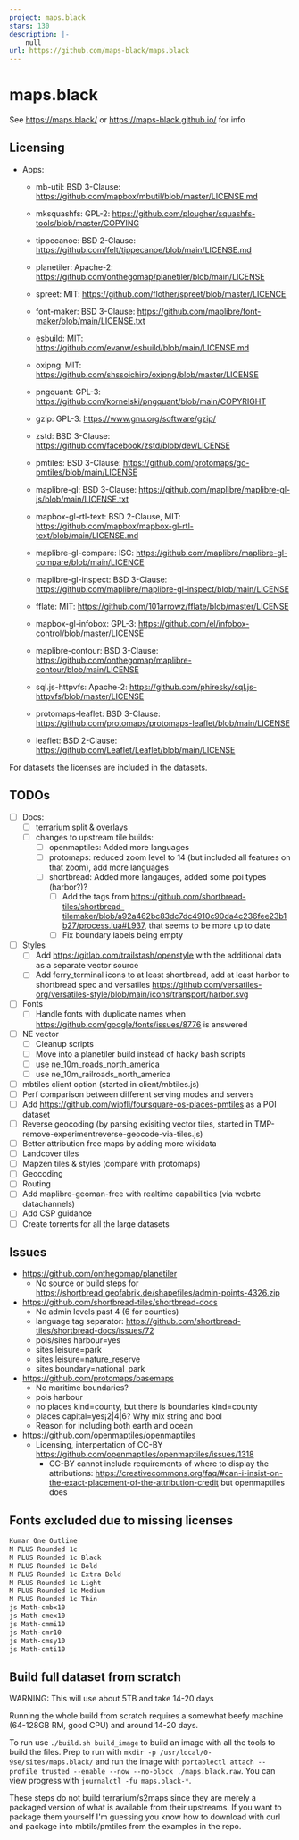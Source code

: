 ```yaml
---
project: maps.black
stars: 130
description: |-
    null
url: https://github.com/maps-black/maps.black
---
```


# maps.black

See https://maps.black/ or https://maps-black.github.io/ for info

## Licensing

- Apps:
  - mb-util: BSD 3-Clause: <https://github.com/mapbox/mbutil/blob/master/LICENSE.md>
  - mksquashfs: GPL-2: <https://github.com/plougher/squashfs-tools/blob/master/COPYING>
  - tippecanoe: BSD 2-Clause: <https://github.com/felt/tippecanoe/blob/main/LICENSE.md>
  - planetiler: Apache-2: <https://github.com/onthegomap/planetiler/blob/main/LICENSE>
  - spreet: MIT: <https://github.com/flother/spreet/blob/master/LICENCE>
  - font-maker: BSD 3-Clause: <https://github.com/maplibre/font-maker/blob/main/LICENSE.txt>
  - esbuild: MIT: <https://github.com/evanw/esbuild/blob/main/LICENSE.md>
  - oxipng: MIT: <https://github.com/shssoichiro/oxipng/blob/master/LICENSE>
  - pngquant: GPL-3: <https://github.com/kornelski/pngquant/blob/main/COPYRIGHT>
  - gzip: GPL-3: <https://www.gnu.org/software/gzip/>
  - zstd: BSD 3-Clause: <https://github.com/facebook/zstd/blob/dev/LICENSE>

  - pmtiles: BSD 3-Clause: <https://github.com/protomaps/go-pmtiles/blob/main/LICENSE>
  - maplibre-gl: BSD 3-Clause: <https://github.com/maplibre/maplibre-gl-js/blob/main/LICENSE.txt>
  - mapbox-gl-rtl-text: BSD 2-Clause, MIT: <https://github.com/mapbox/mapbox-gl-rtl-text/blob/main/LICENSE.md>
  - maplibre-gl-compare: ISC: <https://github.com/maplibre/maplibre-gl-compare/blob/main/LICENCE>
  - maplibre-gl-inspect: BSD 3-Clause: <https://github.com/maplibre/maplibre-gl-inspect/blob/main/LICENSE>
  - fflate: MIT: <https://github.com/101arrowz/fflate/blob/master/LICENSE>
  - mapbox-gl-infobox: GPL-3: <https://github.com/el/infobox-control/blob/master/LICENSE>
  - maplibre-contour: BSD 3-Clause: <https://github.com/onthegomap/maplibre-contour/blob/main/LICENSE>
  - sql.js-httpvfs: Apache-2: <https://github.com/phiresky/sql.js-httpvfs/blob/master/LICENSE>
  - protomaps-leaflet: BSD 3-Clause: <https://github.com/protomaps/protomaps-leaflet/blob/main/LICENSE>
  - leaflet: BSD 2-Clause: <https://github.com/Leaflet/Leaflet/blob/main/LICENSE>

For datasets the licenses are included in the datasets.

## TODOs

- [ ] Docs:
  - [ ] terrarium split & overlays
  - [ ] changes to upstream tile builds:
    - [ ] openmaptiles: Added more languages
    - [ ] protomaps: reduced zoom level to 14 (but included all features on that zoom), add more languages
    - [ ] shortbread: Added more langauges, added some poi types (harbor?)?
      - [ ] Add the tags from <https://github.com/shortbread-tiles/shortbread-tilemaker/blob/a92a462bc83dc7dc4910c90da4c236fee23b1b27/process.lua#L937>, that seems to be more up to date
      - [ ] Fix boundary labels being empty
- [ ] Styles
  - [ ] Add <https://gitlab.com/trailstash/openstyle> with the additional data as a separate vector source
  - [ ] Add ferry_terminal icons to at least shortbread, add at least harbor to shortbread spec and versatiles <https://github.com/versatiles-org/versatiles-style/blob/main/icons/transport/harbor.svg>
- [ ] Fonts
  - [ ] Handle fonts with duplicate names when <https://github.com/google/fonts/issues/8776> is answered
- [ ] NE vector
  - [ ] Cleanup scripts
  - [ ] Move into a planetiler build instead of hacky bash scripts
  - [ ] use ne_10m_roads_north_america
  - [ ] use ne_10m_railroads_north_america
- [ ] mbtiles client option (started in client/mbtiles.js)
- [ ] Perf comparison between different serving modes and servers
- [ ] Add <https://github.com/wipfli/foursquare-os-places-pmtiles> as a POI dataset
- [ ] Reverse geocoding (by parsing exisiting vector tiles, started in TMP-remove-experimentreverse-geocode-via-tiles.js)
- [ ] Better attribution free maps by adding more wikidata
- [ ] Landcover tiles
- [ ] Mapzen tiles & styles (compare with protomaps)
- [ ] Geocoding
- [ ] Routing
- [ ] Add maplibre-geoman-free with realtime capabilities (via webrtc datachannels)
- [ ] Add CSP guidance
- [ ] Create torrents for all the large datasets

## Issues

- <https://github.com/onthegomap/planetiler>
  - No source or build steps for <https://shortbread.geofabrik.de/shapefiles/admin-points-4326.zip>
- <https://github.com/shortbread-tiles/shortbread-docs>
  - No admin levels past 4 (6 for counties)
  - language tag separator: <https://github.com/shortbread-tiles/shortbread-docs/issues/72>
  - pois/sites harbour=yes
  - sites leisure=park
  - sites leisure=nature_reserve
  - sites boundary=national_park
- <https://github.com/protomaps/basemaps>
  - No maritime boundaries?
  - pois harbour
  - no places kind=county, but there is boundaries kind=county
  - places capital=yes¡2|4|6? Why mix string and bool
  - Reason for including both earth and ocean
- <https://github.com/openmaptiles/openmaptiles>
  - Licensing, interpertation of CC-BY <https://github.com/openmaptiles/openmaptiles/issues/1318>
    - CC-BY cannot include requirements of where to display the attributions: https://creativecommons.org/faq/#can-i-insist-on-the-exact-placement-of-the-attribution-credit but openmaptiles does

## Fonts excluded due to missing licenses

```txt
Kumar One Outline
M PLUS Rounded 1c
M PLUS Rounded 1c Black
M PLUS Rounded 1c Bold
M PLUS Rounded 1c Extra Bold
M PLUS Rounded 1c Light
M PLUS Rounded 1c Medium
M PLUS Rounded 1c Thin
js Math-cmbx10
js Math-cmex10
js Math-cmmi10
js Math-cmr10
js Math-cmsy10
js Math-cmti10
```

## Build full dataset from scratch

WARNING: This will use about 5TB and take 14-20 days

Running the whole build from scratch requires a somewhat beefy machine (64-128GB RM, good CPU) and around 14-20 days.

To run use `./build.sh build_image` to build an image with all the tools to build the files. Prep to run with `mkdir -p /usr/local/0-9se/sites/maps.black/` and run the image with `portablectl attach --profile trusted --enable --now --no-block ./maps.black.raw`. You can view progress with `journalctl -fu maps.black-*`.

These steps do not build terrarium/s2maps since they are merely a packaged version of what is available from their upstreams. If you want to package them yourself I'm guessing you know how to download with curl and package into mbtils/pmtiles from the examples in the repo.

